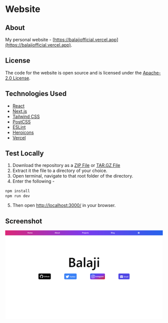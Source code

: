 # Website

## About

My personal website - [https://balajiofficial.vercel.app](https://balajiofficial.vercel.app).

## License

The code for the website is open source and is licensed under the [Apache-2.0 License](https://github.com/balajiofficial/Website/blob/main/LICENSE).

## Technologies Used

- [React](https://reactjs.org/)
- [Next.js](https://nextjs.org/)
- [Tailwind CSS](https://tailwindcss.com/)
- [PostCSS](https://postcss.org/)
- [ESLint](https://eslint.org/)
- [Heroicons](https://heroicons.com/)
- [Vercel](https://vercel.com/)

## Test Locally

1. Download the repository as a [ZIP File](https://github.com/balajiofficial/Website/archive/refs/heads/main.zip) or [TAR.GZ File](https://github.com/balajiofficial/Website/archive/refs/heads/main.tar.gz)
2. Extract it the file to a directory of your choice.
3. Open terminal, navigate to that root folder of the directory.
4. Enter the following -

```
npm install
npm run dev
```

5. Then open [http://localhost:3000/](http://localhost:3000/) in your browser.

## Screenshot

![Screenshot](https://raw.githubusercontent.com/balajiofficial/balajiofficial.github.io/main/images/Screenshot.png)
